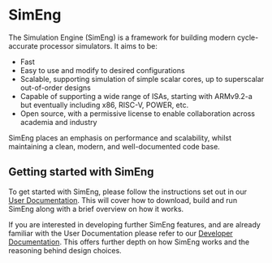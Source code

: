 # SimEng

The Simulation Engine (SimEng) is a framework for building modern cycle-accurate processor simulators. It aims to be:

- Fast
- Easy to use and modify to desired configurations
- Scalable, supporting simulation of simple scalar cores, up to superscalar out-of-order designs
- Capable of supporting a wide range of ISAs, starting with ARMv9.2-a but eventually including x86, RISC-V, POWER, etc.
- Open source, with a permissive license to enable collaboration across academia and industry

SimEng places an emphasis on performance and scalability, whilst maintaining a clean, modern, and well-documented code base.

## Getting started with SimEng

To get started with SimEng, please follow the instructions set out in our [User Documentation](https://uob-hpc.github.io/SimEng/user/index.html). This will cover how to download, build and run SimEng along with a brief overview on how it works.

If you are interested in developing further SimEng features, and are already familiar with the User Documentation please refer to our [Developer Documentation](https://uob-hpc.github.io/SimEng/developer/index.html). This offers further depth on how SimEng works and the reasoning behind design choices.
